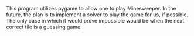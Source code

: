 This program utilizes pygame to allow one to play
Minesweeper. In the future, the plan is to
implement a solver to play the game for us,
if possible. The only case in which it
would prove impossible would be when
the next correct tile is a guessing game.